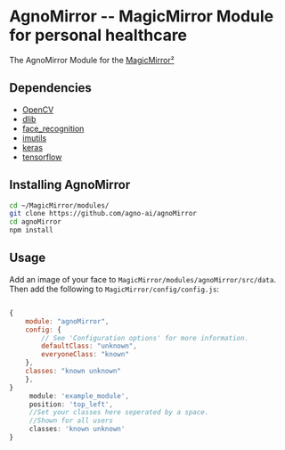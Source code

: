 # AgnoMirror -- MagicMirror Module for personal healthcare

The AgnoMirror Module for the [MagicMirror²](https://magicmirror.builders/)

## Dependencies

* [OpenCV](https://pypi.org/project/opencv-python/)
* [dlib](http://dlib.net/)
* [face_recognition](https://pypi.org/project/face_recognition/)
* [imutils](https://pypi.org/project/imutils/)
* [keras](https://pypi.org/project/Keras/)
* [tensorflow](https://pypi.org/project/tensorflow/)


## Installing AgnoMirror
```bash
cd ~/MagicMirror/modules/
git clone https://github.com/agno-ai/agnoMirror
cd agnoMirror
npm install
```

## Usage
Add an image of your face to `MagicMirror/modules/agnoMirror/src/data`.
Then add the following to `MagicMirror/config/config.js`:
```javascript

{
    module: "agnoMirror",
    config: {
        // See 'Configuration options' for more information.
        defaultClass: "unknown",
        everyoneClass: "known"
    },
    classes: "known unknown"
    },
}
     module: 'example_module',
     position: 'top_left',
     //Set your classes here seperated by a space.
     //Shown for all users
     classes: 'known unknown'
}
```

